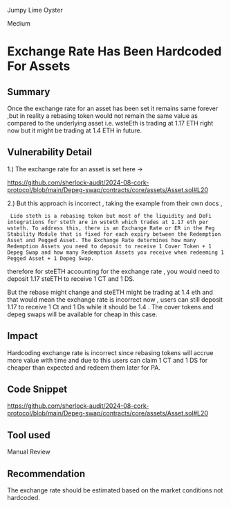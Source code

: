 Jumpy Lime Oyster

Medium

# Exchange Rate Has Been Hardcoded For Assets

## Summary

Once the exchange rate for an asset has been set it remains same forever ,but in reality a rebasing token would not remain the same value as compared to the underlying asset i.e.  wsteEth is trading at 1.17 ETH right now but it might be trading at 1.4 ETH in future.

## Vulnerability Detail

1.) The exchange rate for an asset is set here ->

https://github.com/sherlock-audit/2024-08-cork-protocol/blob/main/Depeg-swap/contracts/core/assets/Asset.sol#L20

2.) But this approach is incorrect , taking the example from their own docs , 

```solidity
 Lido steth is a rebasing token but most of the liquidity and DeFi integrations for steth are in wsteth which trades at 1.17 eth per wsteth. To address this, there is an Exchange Rate or ER in the Peg Stability Module that is fixed for each expiry between the Redemption Asset and Pegged Asset. The Exchange Rate determines how many Redemption Assets you need to deposit to receive 1 Cover Token + 1 Depeg Swap and how many Redemption Assets you receive when redeeming 1 Pegged Asset + 1 Depeg Swap. 
```

therefore for steETH accounting for the exchange rate , you would need to deposit 1.17 steETH to receive 1 CT and 1 DS.

But the rebase might change and steETH might be trading at 1.4 eth  and that would mean the exchange rate is incorrect now , users can still deposit 1.17 to receive 1 Ct and 1 Ds while it should be 1.4 . The cover tokens and depeg swaps will be available for cheap in this case.


## Impact

Hardcoding exchange rate is incorrect since rebasing tokens will accrue more value with time and due to this users can claim 1 CT and 1 DS for cheaper than expected and redeem them later for PA.

## Code Snippet

https://github.com/sherlock-audit/2024-08-cork-protocol/blob/main/Depeg-swap/contracts/core/assets/Asset.sol#L20

## Tool used

Manual Review

## Recommendation

The exchange rate should be estimated based on the market conditions not hardcoded.